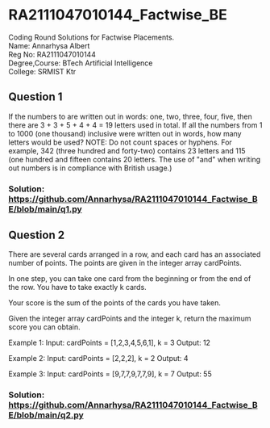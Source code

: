 # RA2111047010144_Factwise_BE
Coding Round Solutions for Factwise Placements.\
Name: Annarhysa Albert\
Reg No: RA2111047010144\
Degree,Course: BTech Artificial Intelligence\
College: SRMIST Ktr

## Question 1

If the numbers to are written out in words: one, two, three, four, five, then there are 3 + 3 + 5 + 4 + 4 = 19 letters used in total.
If all the numbers from 1 to 1000 (one thousand) inclusive were written out in words, how many letters would be used?
NOTE: Do not count spaces or hyphens. For example, 342 (three hundred and forty-two) contains 23 letters and 115 (one hundred and fifteen contains 20 letters. The use of "and" when writing out numbers is in compliance with British usage.)

### Solution: https://github.com/Annarhysa/RA2111047010144_Factwise_BE/blob/main/q1.py

## Question 2

There are several cards arranged in a row, and each card has an associated number of points. The points are given in the integer array cardPoints.
 
In one step, you can take one card from the beginning or from the end of the row. You have to take exactly k cards.
 
Your score is the sum of the points of the cards you have taken.
 
Given the integer array cardPoints and the integer k, return the maximum score you can obtain.
 
Example 1:
Input: cardPoints = [1,2,3,4,5,6,1], k = 3
Output: 12
 
Example 2:
Input: cardPoints = [2,2,2], k = 2
Output: 4
 
Example 3:
Input: cardPoints = [9,7,7,9,7,7,9], k = 7
Output: 55

### Solution: https://github.com/Annarhysa/RA2111047010144_Factwise_BE/blob/main/q2.py
